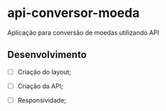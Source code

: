 # api-conversor-moeda
Aplicação para conversão de moedas utilizando API

## Desenvolvimento
  - [ ] Criação do layout;
  - [ ] Criação da API;
  - [ ] Responsividade;
  
